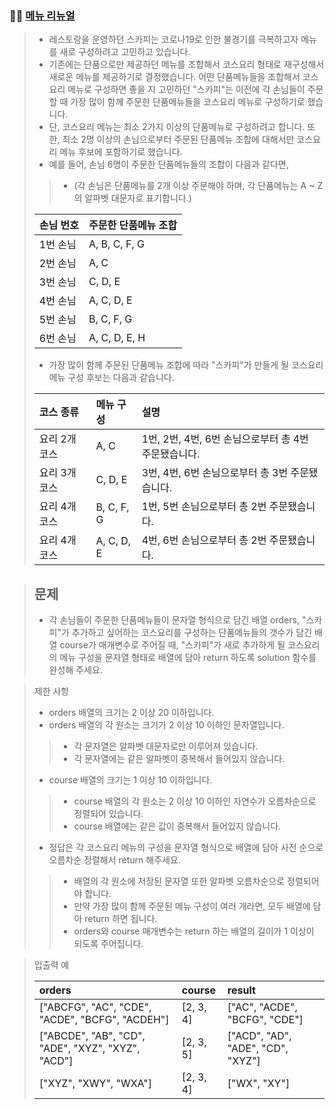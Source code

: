 ### 🧑‍💻 [메뉴 리뉴얼](https://programmers.co.kr/learn/courses/30/lessons/72411)

> - 레스토랑을 운영하던 스카피는 코로나19로 인한 불경기를 극복하고자 메뉴를 새로 구성하려고 고민하고 있습니다.
> - 기존에는 단품으로만 제공하던 메뉴를 조합해서 코스요리 형태로 재구성해서 새로운 메뉴를 제공하기로 결정했습니다. 어떤 단품메뉴들을 조합해서 코스요리 메뉴로 구성하면 좋을 지 고민하던 "스카피"는 이전에 각 손님들이 주문할 때 가장 많이 함께 주문한 단품메뉴들을 코스요리 메뉴로 구성하기로 했습니다.
> - 단, 코스요리 메뉴는 최소 2가지 이상의 단품메뉴로 구성하려고 합니다. 또한, 최소 2명 이상의 손님으로부터 주문된 단품메뉴 조합에 대해서만 코스요리 메뉴 후보에 포함하기로 했습니다.
> - 예를 들어, 손님 6명이 주문한 단품메뉴들의 조합이 다음과 같다면,
> > - (각 손님은 단품메뉴를 2개 이상 주문해야 하며, 각 단품메뉴는 A ~ Z의 알파벳 대문자로 표기합니다.)
>
> |손님 번호|주문한 단품메뉴 조합|
> |:---|:---|
> |1번 손님|A, B, C, F, G|
> |2번 손님|A, C|
> |3번 손님|C, D, E|
> |4번 손님|A, C, D, E|
> |5번 손님|B, C, F, G|
> |6번 손님|A, C, D, E, H|
>
> - 가장 많이 함께 주문된 단품메뉴 조합에 따라 "스카피"가 만들게 될 코스요리 메뉴 구성 후보는 다음과 같습니다.
>
> |코스 종류|메뉴 구성|설명|
> |:---|:---|:---|
> |요리 2개 코스|A, C|1번, 2번, 4번, 6번 손님으로부터 총 4번 주문됐습니다.|
> |요리 3개 코스|C, D, E|3번, 4번, 6번 손님으로부터 총 3번 주문됐습니다.|
> |요리 4개 코스|B, C, F, G|1번, 5번 손님으로부터 총 2번 주문됐습니다.|
> |요리 4개 코스|A, C, D, E|4번, 6번 손님으로부터 총 2번 주문됐습니다.|

> ## 문제
> - 각 손님들이 주문한 단품메뉴들이 문자열 형식으로 담긴 배열 orders, "스카피"가 추가하고 싶어하는 코스요리를 구성하는 단품메뉴들의 갯수가 담긴 배열 course가 매개변수로 주어질 때, "스카피"가 새로 추가하게 될 코스요리의 메뉴 구성을 문자열 형태로 배열에 담아 return 하도록 solution 함수를 완성해 주세요.

> 제한 사항
> 
> - orders 배열의 크기는 2 이상 20 이하입니다.
> - orders 배열의 각 원소는 크기가 2 이상 10 이하인 문자열입니다.
> > - 각 문자열은 알파벳 대문자로만 이루어져 있습니다.
> > - 각 문자열에는 같은 알파벳이 중복해서 들어있지 않습니다.
> - course 배열의 크기는 1 이상 10 이하입니다.
> > - course 배열의 각 원소는 2 이상 10 이하인 자연수가 오름차순으로 정렬되어 있습니다.
> > - course 배열에는 같은 값이 중복해서 들어있지 않습니다.
> - 정답은 각 코스요리 메뉴의 구성을 문자열 형식으로 배열에 담아 사전 순으로 오름차순 정렬해서 return 해주세요.
> > - 배열의 각 원소에 저장된 문자열 또한 알파벳 오름차순으로 정렬되어야 합니다.
> > - 만약 가장 많이 함께 주문된 메뉴 구성이 여러 개라면, 모두 배열에 담아 return 하면 됩니다.
> > - orders와 course 매개변수는 return 하는 배열의 길이가 1 이상이 되도록 주어집니다.

> 입출력 예
> 
> |orders|course|result|
> |:---|:---|:---|
> |["ABCFG", "AC", "CDE", "ACDE", "BCFG", "ACDEH"]|[2, 3, 4]|["AC", "ACDE", "BCFG", "CDE"]|
> |["ABCDE", "AB", "CD", "ADE", "XYZ", "XYZ", "ACD"]|[2, 3, 5]|["ACD", "AD", "ADE", "CD", "XYZ"]|
> |["XYZ", "XWY", "WXA"]|[2, 3, 4]|["WX", "XY"]|
